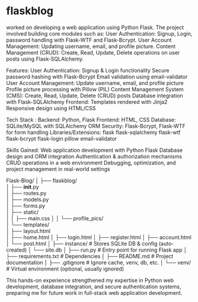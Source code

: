 # flaskblog

worked on developing a web application using Python Flask. The project involved building core modules such as:
      User Authentication: Signup, Login, password handling with Flask-WTF and Flask-Bcrypt.
      User Account Management: Updating username, email, and profile picture.
      Content Management (CRUD): Create, Read, Update, Delete operations on user posts using Flask-SQLAlchemy.


Features: 
            User Authentication:
                  Signup & Login functionality
                  Secure password hashing with Flask-Bcrypt
                  Email validation using email-validator
            User Account Management:
                  Update username, email, and profile picture
                  Profile picture processing with Pillow (PIL)
            Content Management System (CMS):
                  Create, Read, Update, Delete (CRUD) posts
                  Database integration with Flask-SQLAlchemy
            Frontend:
                  Templates rendered with Jinja2
                  Responsive design using HTML/CSS

Tech Stack :
      Backend: Python, Flask
      Frontend: HTML, CSS
      Database: SQLite/MySQL with SQLAlchemy ORM
      Security: Flask-Bcrypt, Flask-WTF for form handling
      Libraries/Extensions:
            flask
            flask-sqlalchemy
            flask-wtf
            flask-bcrypt
            flask-login
            pillow
            email-validator

Skills Gained:
            Web application development with Python Flask
            Database design and ORM integration
            Authentication & authorization mechanisms
            CRUD operations in a web environment
            Debugging, optimization, and project management in real-world settings




Flask-Blog/
│
├── flaskblog/                
│   ├── __init__.py            
│   ├── routes.py              
│   ├── models.py             
│   ├── forms.py               
│   ├── static/                
│   │   ├── main.css
│   │   └── profile_pics/     
│   └── templates/            
│       ├── layout.html       
│       ├── home.html
│       ├── login.html
│       ├── register.html
│       ├── account.html
│       └── post.html
│
├── instance/                 # Stores SQLite DB & config (auto-created)
│   └── site.db
│
├── run.py                    # Entry point for running Flask app
│
├── requirements.txt          # Dependencies
│
├── README.md                 # Project documentation
│
├── .gitignore                # Ignore cache, venv, db, etc.
│
└── venv/                     # Virtual environment (optional, usually ignored)


This hands-on experience strengthened my expertise in Python web development, database integration, and secure authentication systems, preparing me for future work in full-stack web application development.
